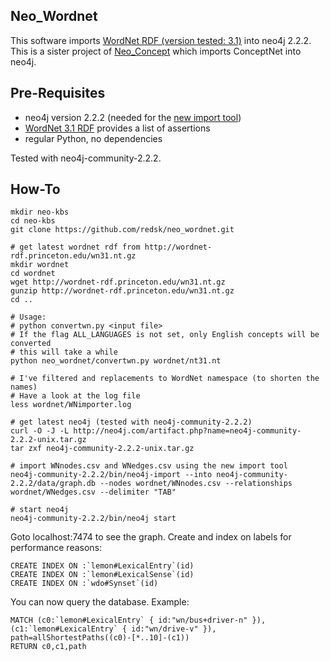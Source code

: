 Neo_Wordnet
-----------

This software imports [WordNet RDF (version tested: 3.1)](http://wordnet-rdf.princeton.edu/) into neo4j 2.2.2. 
This is a sister project of [Neo_Concept](https://github.com/redsk/neo_concept) which imports ConceptNet into neo4j.

Pre-Requisites
--------------

- neo4j version 2.2.2 (needed for the [new import tool](http://neo4j.com/docs/2.2.2/import-tool.html))
- [WordNet 3.1 RDF](http://wordnet-rdf.princeton.edu/wn31.nt.gz) provides a list of assertions
- regular Python, no dependencies

Tested with neo4j-community-2.2.2.

How-To 
-------------------

    mkdir neo-kbs
    cd neo-kbs
    git clone https://github.com/redsk/neo_wordnet.git

    # get latest wordnet rdf from http://wordnet-rdf.princeton.edu/wn31.nt.gz
    mkdir wordnet
    cd wordnet
    wget http://wordnet-rdf.princeton.edu/wn31.nt.gz
    gunzip http://wordnet-rdf.princeton.edu/wn31.nt.gz
    cd ..

    # Usage:
    # python convertwn.py <input file>
    # If the flag ALL_LANGUAGES is not set, only English concepts will be converted
    # this will take a while
    python neo_wordnet/convertwn.py wordnet/nt31.nt

    # I've filtered and replacements to WordNet namespace (to shorten the names)
    # Have a look at the log file
    less wordnet/WNimporter.log

    # get latest neo4j (tested with neo4j-community-2.2.2)
    curl -O -J -L http://neo4j.com/artifact.php?name=neo4j-community-2.2.2-unix.tar.gz
    tar zxf neo4j-community-2.2.2-unix.tar.gz

    # import WNnodes.csv and WNedges.csv using the new import tool
    neo4j-community-2.2.2/bin/neo4j-import --into neo4j-community-2.2.2/data/graph.db --nodes wordnet/WNnodes.csv --relationships wordnet/WNedges.csv --delimiter "TAB"

    # start neo4j
    neo4j-community-2.2.2/bin/neo4j start


Goto localhost:7474 to see the graph. Create and index on labels for performance reasons:

    CREATE INDEX ON :`lemon#LexicalEntry`(id)
    CREATE INDEX ON :`lemon#LexicalSense`(id)
    CREATE INDEX ON :`wdo#Synset`(id)

You can now query the database. Example:

    MATCH (c0:`lemon#LexicalEntry` { id:"wn/bus+driver-n" }), (c1:`lemon#LexicalEntry` { id:"wn/drive-v" }), path=allShortestPaths((c0)-[*..10]-(c1))
    RETURN c0,c1,path
